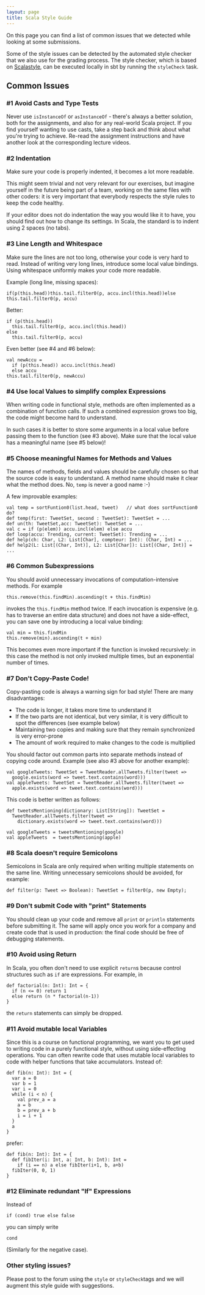 ```yaml
---
layout: page
title: Scala Style Guide
---
```


On this page you can find a list of common issues that we detected while looking at some submissions.

Some of the style issues can be detected by the automated style checker that we also use for the grading process. The style checker, which is based on [Scalastyle](http://www.scalastyle.org/), can be executed locally in sbt by running the `styleCheck` task.


## Common Issues


### #1 Avoid Casts and Type Tests

Never use `isInstanceOf` or `asInstanceOf` - there's always a better solution, both for the assignments, and also for any real-world Scala project.
If you find yourself wanting to use casts, take a step back and think about what you're trying to achieve.
Re-read the assignment instructions and have another look at the corresponding lecture videos.


### #2 Indentation

Make sure your code is properly indented, it becomes a lot more readable.

This might seem trivial and not very relevant for our exercises, but imagine yourself in the future being part of a team, working on the same files with other coders: it is very important that everybody respects the style rules to keep the code healthy.

If your editor does not do indentation the way you would like it to have, you should find out how to change its settings. In Scala, the standard is to indent using 2 spaces (no tabs).


### #3 Line Length and Whitespace

Make sure the lines are not too long, otherwise your code is very hard to read. Instead of writing very long lines, introduce some local value bindings. Using whitespace uniformly makes your code more readable.

Example (long line, missing spaces):

    if(p(this.head))this.tail.filter0(p, accu.incl(this.head))else this.tail.filter0(p, accu)

Better:

    if (p(this.head))
      this.tail.filter0(p, accu.incl(this.head))
    else
      this.tail.filter0(p, accu)

Even better (see #4 and #6 below):

    val newAccu =
      if (p(this.head)) accu.incl(this.head)
      else accu
    this.tail.filter0(p, newAccu)


### #4 Use local Values to simplify complex Expressions

When writing code in functional style, methods are often implemented as a combination of function calls.
If such a combined expression grows too big, the code might become hard to understand.

In such cases it is better to store some arguments in a local value before passing them to the function (see #3 above).
Make sure that the local value has a meaningful name (see #5 below)!


### #5 Choose meaningful Names for Methods and Values

The names of methods, fields and values should be carefully chosen so that the source code is easy to understand.
A method name should make it clear what the method does.
No, `temp` is never a good name :-)

A few improvable examples:

    val temp = sortFuntion0(list.head, tweet)   // what does sortFunction0 do?
    def temp(first: TweetSet, second : TweetSet): TweetSet = ...
    def un(th: TweetSet,acc: TweetSet): TweetSet = ...
    val c = if (p(elem)) accu.incl(elem) else accu
    def loop(accu: Trending, current: TweetSet): Trending = ...
    def help(ch: Char, L2: List[Char], compteur: Int): (Char, Int) = ...
    def help2(L: List[(Char, Int)], L2: List[Char]): List[(Char, Int)] = ...


### #6 Common Subexpressions

You should avoid unnecessary invocations of computation-intensive methods. For example

    this.remove(this.findMin).ascending(t + this.findMin)

invokes the `this.findMin` method twice. If each invocation is expensive (e.g. has to traverse an entire data structure) and does not have a side-effect, you can save one by introducing a local value binding:

    val min = this.findMin
    this.remove(min).ascending(t + min)

This becomes even more important if the function is invoked recursively: in this case the method is not only invoked multiple times, but an exponential number of times.


### #7 Don't Copy-Paste Code!

Copy-pasting code is always a warning sign for bad style!
There are many disadvantages:

- The code is longer, it takes more time to understand it
- If the two parts are not identical, but very similar, it is very difficult to spot the differences (see example below)
- Maintaining two copies and making sure that they remain synchronized is very error-prone
- The amount of work required to make changes to the code is multiplied

You should factor out common parts into separate methods instead of copying code around.
Example (see also #3 above for another example):

    val googleTweets: TweetSet = TweetReader.allTweets.filter(tweet =>
      google.exists(word => tweet.text.contains(word)))
    val appleTweets: TweetSet = TweetReader.allTweets.filter(tweet =>
      apple.exists(word => tweet.text.contains(word)))

This code is better written as follows:

    def tweetsMentioning(dictionary: List[String]): TweetSet =
      TweetReader.allTweets.filter(tweet =>
        dictionary.exists(word => tweet.text.contains(word)))

    val googleTweets = tweetsMentioning(google)
    val appleTweets  = tweetsMentioning(apple)


### #8 Scala doesn't require Semicolons

Semicolons in Scala are only required when writing multiple statements on the same line.
Writing unnecessary semicolons should be avoided, for example:

    def filter(p: Tweet => Boolean): TweetSet = filter0(p, new Empty);


### #9 Don't submit Code with "print" Statements

You should clean up your code and remove all `print` or `println` statements before submitting it.
The same will apply once you work for a company and create code that is used in production: the final code should be free of debugging statements.


### #10 Avoid using Return

In Scala, you often don't need to use explicit `return`s because control structures such as `if` are expressions.
For example, in

    def factorial(n: Int): Int = {
      if (n <= 0) return 1
      else return (n * factorial(n-1))
    }

the `return` statements can simply be dropped.


### #11 Avoid mutable local Variables

Since this is a course on functional programming, we want you to get used to writing code in a purely functional style, without using side-effecting operations.
You can often rewrite code that uses mutable local variables to code with helper functions that take accumulators.
Instead of:

    def fib(n: Int): Int = {
	  var a = 0
	  var b = 1
	  var i = 0
	  while (i < n) {
        val prev_a = a
        a = b
        b = prev_a + b
        i = i + 1
	  }
	  a
	}

prefer:

    def fib(n: Int): Int = {
      def fibIter(i: Int, a: Int, b: Int): Int =
        if (i == n) a else fibIter(i+1, b, a+b)
      fibIter(0, 0, 1)
    }


### #12 Eliminate redundant "If" Expressions

Instead of

    if (cond) true else false

you can simply write

    cond

(Similarly for the negative case).


### Other styling issues?

Please post to the forum using the `style` or `styleCheck`tags and we will augment this style guide with suggestions.
